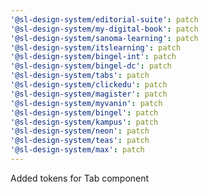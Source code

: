 ```yaml
---
'@sl-design-system/editorial-suite': patch
'@sl-design-system/my-digital-book': patch
'@sl-design-system/sanoma-learning': patch
'@sl-design-system/itslearning': patch
'@sl-design-system/bingel-int': patch
'@sl-design-system/bingel-dc': patch
'@sl-design-system/tabs': patch
'@sl-design-system/clickedu': patch
'@sl-design-system/magister': patch
'@sl-design-system/myvanin': patch
'@sl-design-system/bingel': patch
'@sl-design-system/kampus': patch
'@sl-design-system/neon': patch
'@sl-design-system/teas': patch
'@sl-design-system/max': patch
---
```


Added tokens for Tab component
